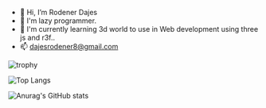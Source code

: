 - 👋 Hi, I’m Rodener Dajes
- 👀 I'm lazy programmer.
- 🌱 I'm currently learning 3d world to use in Web development using three js and r3f..
- 📫 dajesrodener8@gmail.com


![trophy](https://github-profile-trophy.vercel.app/?username=InfoSysRodener&theme=onedark)

![Top Langs](https://github-readme-stats.vercel.app/api/top-langs/?username=InfoSysRodener&hide_progress=true&theme=onedark)

![Anurag's GitHub stats](https://github-readme-stats.vercel.app/api?username=InfoSysRodener&show_icons=true&theme=onedark)
<!---
InfoSysRodener/InfoSysRodener is a ✨ special ✨ repository because its `README.md` (this file) appears on your GitHub profile.
You can click the Preview link to take a look at your changes.
--->
